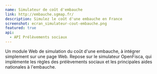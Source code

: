 ```yaml
---
name: Simulateur de coût d'embauche
link: http://embauche.sgmap.fr/
description: Simulez le coût d'une embauche en France
screenshot: ecran_simulateur-cout-embauche.png
featured: true
api:
  - API Prélèvements sociaux
---
```

Un module Web de simulation du coût d'une embauche, à intégrer simplement sur une page Web.
Repose sur le simulateur OpenFisca, qui implémente les règles des prélèvements sociaux et les principales aides nationales à l'embauche.

